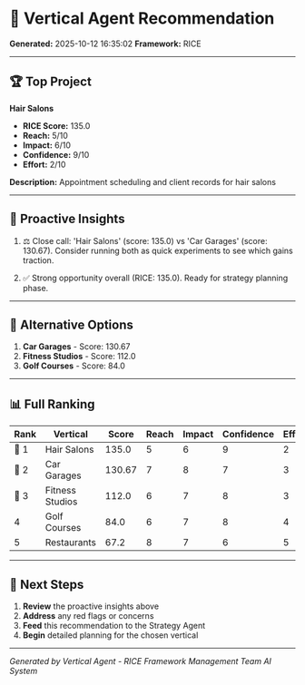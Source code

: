 # 🧠 Vertical Agent Recommendation

**Generated:** 2025-10-12 16:35:02
**Framework:** RICE

---

## 🏆 Top Project

**Hair Salons**

- **RICE Score:** 135.0
- **Reach:** 5/10
- **Impact:** 6/10
- **Confidence:** 9/10
- **Effort:** 2/10

**Description:** Appointment scheduling and client records for hair salons

---

## 🤖 Proactive Insights

1. ⚖️ Close call: 'Hair Salons' (score: 135.0) vs 'Car Garages' (score: 130.67). Consider running both as quick experiments to see which gains traction.

2. ✅ Strong opportunity overall (RICE: 135.0). Ready for strategy planning phase.

---

## 🥈 Alternative Options

1. **Car Garages** - Score: 130.67
2. **Fitness Studios** - Score: 112.0
3. **Golf Courses** - Score: 84.0

---

## 📊 Full Ranking

| Rank | Vertical | Score | Reach | Impact | Confidence | Effort |
|------|----------|-------|-------|--------|------------|--------|
| 🥇 1 | Hair Salons | 135.0 | 5 | 6 | 9 | 2 |
| 🥈 2 | Car Garages | 130.67 | 7 | 8 | 7 | 3 |
| 🥉 3 | Fitness Studios | 112.0 | 6 | 7 | 8 | 3 |
|  4 | Golf Courses | 84.0 | 6 | 7 | 8 | 4 |
|  5 | Restaurants | 67.2 | 8 | 7 | 6 | 5 |

---

## 🚀 Next Steps

1. **Review** the proactive insights above
2. **Address** any red flags or concerns
3. **Feed** this recommendation to the Strategy Agent
4. **Begin** detailed planning for the chosen vertical

---

*Generated by Vertical Agent - RICE Framework*
*Management Team AI System*
